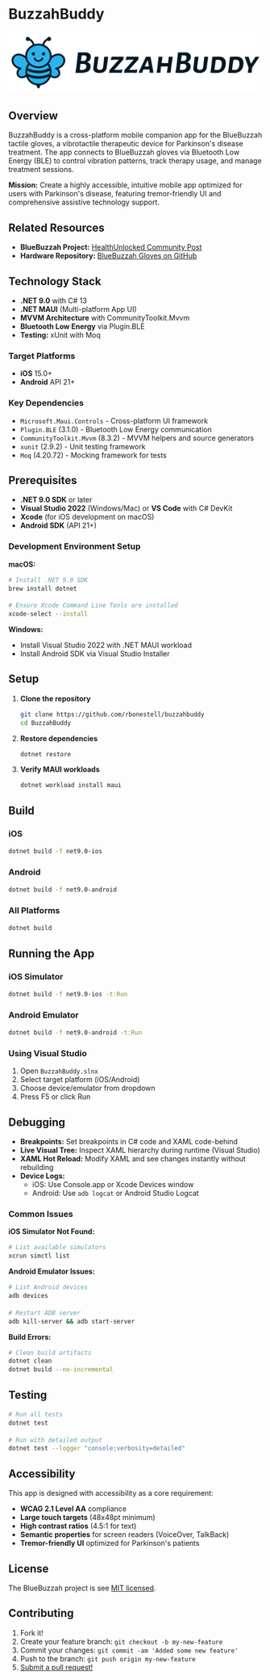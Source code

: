 # BuzzahBuddy

![BuzzahBuddy](BuzzahBuddy/Resources/Images/title.svg)

## Overview

BuzzahBuddy is a cross-platform mobile companion app for the BlueBuzzah tactile gloves, a vibrotactile therapeutic device for Parkinson's disease treatment. The app connects to BlueBuzzah gloves via Bluetooth Low Energy (BLE) to control vibration patterns, track therapy usage, and manage treatment sessions.

**Mission:** Create a highly accessible, intuitive mobile app optimized for users with Parkinson's disease, featuring tremor-friendly UI and comprehensive assistive technology support.

## Related Resources

- **BlueBuzzah Project:** [HealthUnlocked Community Post](https://healthunlocked.com/cure-parkinsons/posts/151962393/the-blue-buzzah-a-new-wireless-diy-vibrotactile-glove)
- **Hardware Repository:** [BlueBuzzah Gloves on GitHub](https://github.com/PWPInnovator898/BlueBuzzah-Gloves)

## Technology Stack

- **.NET 9.0** with C# 13
- **.NET MAUI** (Multi-platform App UI)
- **MVVM Architecture** with CommunityToolkit.Mvvm
- **Bluetooth Low Energy** via Plugin.BLE
- **Testing:** xUnit with Moq

### Target Platforms

- **iOS** 15.0+
- **Android** API 21+

### Key Dependencies

- `Microsoft.Maui.Controls` - Cross-platform UI framework
- `Plugin.BLE` (3.1.0) - Bluetooth Low Energy communication
- `CommunityToolkit.Mvvm` (8.3.2) - MVVM helpers and source generators
- `xunit` (2.9.2) - Unit testing framework
- `Moq` (4.20.72) - Mocking framework for tests

## Prerequisites

- **.NET 9.0 SDK** or later
- **Visual Studio 2022** (Windows/Mac) or **VS Code** with C# DevKit
- **Xcode** (for iOS development on macOS)
- **Android SDK** (API 21+)

### Development Environment Setup

**macOS:**

```bash
# Install .NET 9.0 SDK
brew install dotnet

# Ensure Xcode Command Line Tools are installed
xcode-select --install
```

**Windows:**

- Install Visual Studio 2022 with .NET MAUI workload
- Install Android SDK via Visual Studio Installer

## Setup

1. **Clone the repository**

   ```bash
   git clone https://github.com/rbonestell/buzzahbuddy
   cd BuzzahBuddy
   ```

2. **Restore dependencies**

   ```bash
   dotnet restore
   ```

3. **Verify MAUI workloads**
   ```bash
   dotnet workload install maui
   ```

## Build

### iOS

```bash
dotnet build -f net9.0-ios
```

### Android

```bash
dotnet build -f net9.0-android
```

### All Platforms

```bash
dotnet build
```

## Running the App

### iOS Simulator

```bash
dotnet build -f net9.0-ios -t:Run
```

### Android Emulator

```bash
dotnet build -f net9.0-android -t:Run
```

### Using Visual Studio

1. Open `BuzzahBuddy.slnx`
2. Select target platform (iOS/Android)
3. Choose device/emulator from dropdown
4. Press F5 or click Run

## Debugging

- **Breakpoints:** Set breakpoints in C# code and XAML code-behind
- **Live Visual Tree:** Inspect XAML hierarchy during runtime (Visual Studio)
- **XAML Hot Reload:** Modify XAML and see changes instantly without rebuilding
- **Device Logs:**
  - iOS: Use Console.app or Xcode Devices window
  - Android: Use `adb logcat` or Android Studio Logcat

### Common Issues

**iOS Simulator Not Found:**

```bash
# List available simulators
xcrun simctl list
```

**Android Emulator Issues:**

```bash
# List Android devices
adb devices

# Restart ADB server
adb kill-server && adb start-server
```

**Build Errors:**

```bash
# Clean build artifacts
dotnet clean
dotnet build --no-incremental
```

## Testing

```bash
# Run all tests
dotnet test

# Run with detailed output
dotnet test --logger "console;verbosity=detailed"
```

## Accessibility

This app is designed with accessibility as a core requirement:

- **WCAG 2.1 Level AA** compliance
- **Large touch targets** (48x48pt minimum)
- **High contrast ratios** (4.5:1 for text)
- **Semantic properties** for screen readers (VoiceOver, TalkBack)
- **Tremor-friendly UI** optimized for Parkinson's patients

## License

The BlueBuzzah project is see [MIT licensed](./LICENSE).

## Contributing

1. Fork it!
2. Create your feature branch: `git checkout -b my-new-feature`
3. Commit your changes: `git commit -am 'Added some new feature'`
4. Push to the branch: `git push origin my-new-feature`
5. [Submit a pull request!](https://github.com/rbonestell/bluebuzzah/pull/new/development)
